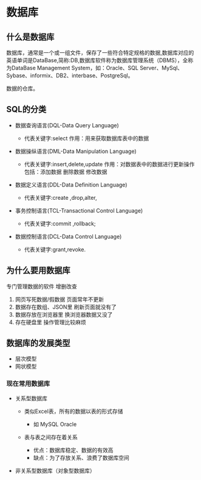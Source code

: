 # 数据库

## 什么是数据库

数据库，通常是一个或一组文件，保存了一些符合特定规格的数据,数据库对应的英语单词是DataBase,简称:DB,数据库软件称为数据库管理系统（DBMS），全称为DataBase Management System，如：Oracle、SQL Server、MySql、Sybase、informix、DB2、interbase、PostgreSql。

数据的仓库。

## SQL的分类

- 数据查询语言(DQL-Data Query Language)

   - 代表关键字:select 作用：用来获取数据库表中的数据

- 数据操纵语言(DML-Data Manipulation Language)

   - 代表关键字:insert,delete,update 作用：对数据表中的数据进行更新操作包括：添加数据 删除数据 修改数据

- 数据定义语言(DDL-Data Definition Language)

   - 代表关键字:create ,drop,alter,

- 事务控制语言(TCL-Transactional Control Language)

   - 代表关键字:commit ,rollback;

- 数据控制语言(DCL-Data Control Language)

   - 代表关键字:grant,revoke.


## 为什么要用数据库

专门管理数据的软件 <a-tag color="green">
        增删改查
      </a-tag>

1. 网页写死数据/假数据 <a-tag color="orange">
        页面常年不更新
      </a-tag>
2. 数据存在数组、JSON里 <a-tag color="orange">
        刷新页面就没有了
      </a-tag>
3. 数据存放在浏览器里 <a-tag color="orange">
        换浏览器数据又没了
      </a-tag>
4. 存在硬盘里 <a-tag color="orange">
        操作管理比较麻烦
      </a-tag>

## 数据库的发展类型

- 层次模型
- 网状模型

### 现在常用数据库

- 关系型数据库

   - 类似Excel表，所有的数据以表的形式存储
      - 如 <a-tag color="blue">MySQL</a-tag> <a-tag color="blue">Oracle</a-tag>
   - 表与表之间存在着关系

      - <a-tag color="green">优点：数据库稳定、数据的有效高</a-tag>
      - <a-tag color="red">缺点：为了存放关系、浪费了数据库空间</a-tag>

- 非关系型数据库（对象型数据库）


